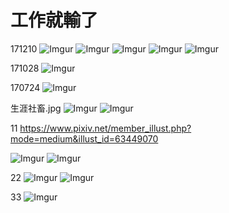 # 工作就輸了
171210
![Imgur](https://i.imgur.com/xai3PKk.png)
![Imgur](https://i.imgur.com/k3PwIpx.png)
![Imgur](https://i.imgur.com/gi4Vbrq.png)
![Imgur](https://i.imgur.com/btTsjfJ.png)
![Imgur](https://i.imgur.com/yvNZvJ7.png)

171028
![Imgur](https://i.imgur.com/SdscYCB.jpg)

170724
![Imgur](http://i.imgur.com/LuQCYlZ.jpg)


生涯社畜.jpg
![Imgur](http://i.imgur.com/46TuNoj.jpg)
![Imgur](http://i.imgur.com/q6PYrkg.jpg)

11
https://www.pixiv.net/member_illust.php?mode=medium&illust_id=63449070

![Imgur](http://i.imgur.com/dn6XTGL.jpg)
![Imgur](http://i.imgur.com/2JwaKof.jpg)

22
![Imgur](http://i.imgur.com/iv6exxC.jpg)
![Imgur](http://i.imgur.com/Abv82XI.jpg)

33
![Imgur](http://i.imgur.com/6YauUFB.jpg)
